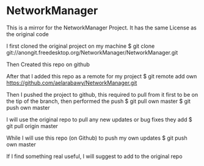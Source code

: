 NetworkManager
==============

This is a mirror for the NetworkManager Project. It has the same License as the original code

I first cloned the original project on my machine
  $ git clone git://anongit.freedesktop.org/NetworkManager/NetworkManager.git

Then Created this repo on github

After that I added this repo as a remote for my project
  $ git remote add own https://github.com/aelarabawy/NetworkManager.git

Then I pushed the project to github, this required to pull from it first to be on the tip of the branch, then performed the push 
  $ git pull own master 
  $ git push own master

I will use the original repo to pull any new updates or bug fixes they add $ git pull origin master

While I will use this repo (on Github) to push my own updates $ git push own master

If I find something real useful, I will suggest to add to the original repo

